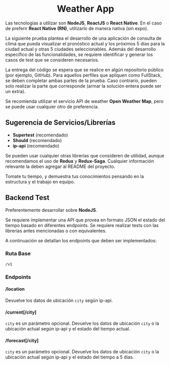 <h1 align="center">Weather App</h1>

Las tecnologías a utilizar son **NodeJS**, **ReactJS** o **React Native**. En el caso de preferir **React Native (RN)**, utilizarlo de manera nativa (sin expo).

La siguiente prueba plantea el desarrollo de una aplicación de consulta de clima que pueda visualizar el pronóstico actual y los próximos 5 días para la ciudad actual y otras 5 ciudades seleccionables. Además del desarrollo específico de las funcionalidades, se requiere identificar y generar los casos de test que se consideren necesarios.

La entrega del código se espera que se realice en algún repositorio público (por ejemplo, GitHub). Para aquellos perfiles que apliquen como FullStack, se deben completar ambas partes de la prueba. Caso contrario, pueden solo realizar la parte que corresponde (armar la solución entera puede ser un extra).

Se recomienda utilizar el servicio API de weather **Open Weather Map**, pero se puede usar cualquier otro de preferencia.

## Sugerencia de Servicios/Librerías

- **Supertest** (recomendado)
- **Should** (recomendado)
- **ip-api** (recomendado)

Se pueden usar cualquier otras librerías que consideren de utilidad, aunque recomendamos el uso de **Redux** y **Redux-Saga**. Cualquier información relevante la deben agregar al README del proyecto.

Tomate tu tiempo, y demuestra tus conocimientos pensando en la estructura y el trabajo en equipo.

## Backend Test

Preferentemente desarrollar sobre **NodeJS**.

Se requiere implementar una API que provea en formato JSON el estado del tiempo basado en diferentes endpoints. Se requiere realizar tests con las librerías antes mencionadas o con equivalentes.

A continuación se detallan los endpoints que deben ser implementados:

### Ruta Base

`/v1`

### Endpoints

#### /location

Devuelve los datos de ubicación `city` según ip-api.

#### /current[/city]

`city` es un parámetro opcional. Devuelve los datos de ubicación `city` o la ubicación actual según ip-api y el estado del tiempo actual.

#### /forecast[/city]

`city` es un parámetro opcional. Devuelve los datos de ubicación `city` o la ubicación actual según ip-api y el estado del tiempo a 5 días.
